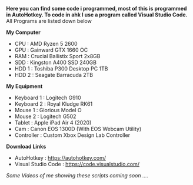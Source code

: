 __Here you can find some code i programmed, most of this is programmed in AutoHotkey. To code in ahk I use a program called Visual Studio Code.__
All Programs are listed down below

__My Computer__

- CPU : AMD Ryzen 5 2600
- GPU : Gainward GTX 1660 OC
- RAM : Crucial Ballistix Sport 2x8GB
- SDD : Kingston A400 SSD 240GB
- HDD 1 : Toshiba P300 Desktop PC 1TB
- HDD 2 : Seagate Barracuda 2TB

__My Equipment__

- Keyboard 1 : Logitech G910
- Keyboard 2 : Royal Kludge RK61
- Mouse 1 : Glorious Model O
- Mouse 2 : Logitech G502
- Tablet : Apple iPad Air 4 (2020)
- Cam : Canon EOS 1300D (With EOS Webcam Utility)
- Controller : Custom Xbox Design Lab Controller

__Download Links__

- AutoHotkey : https://autohotkey.com/
- Visual Studio Code : https://code.visualstudio.com/

_Some Videos of me showing these scripts coming soon ...._
